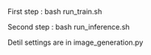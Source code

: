First step : bash run_train.sh

Second step : bash run_inference.sh

Detil settings are in image_generation.py
